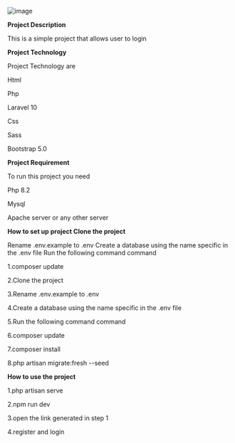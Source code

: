 ![image](https://github.com/eaimiesylv/userData/assets/50324524/8175501d-0a8c-49c7-bda1-5c3967d3cd82)


**Project Description**

This is a simple project that allows user to login


**Project Technology**

Project Technology are

Html

Php

Laravel 10

Css

Sass

Bootstrap 5.0

**Project Requirement**

To run this project you need

Php 8.2

Mysql

Apache server or any other server

**How to set up project Clone the project**

Rename .env.example to .env Create a database using the name specific in the .env file Run the following command command

1.composer update

2.Clone the project

3.Rename .env.example to .env

4.Create a database using the name specific in the .env file

5.Run the following command command

6.composer update

7.composer install

8.php artisan migrate:fresh --seed

**How to use the project**

1.php artisan serve

2.npm run dev

3.open the link generated in step 1

4.register and login




